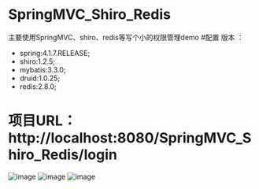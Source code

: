 # SpringMVC_Shiro_Redis
主要使用SpringMVC、shiro、redis等写个小的权限管理demo
#配置 版本 ：
  - spring:4.1.7.RELEASE;
  - shiro:1.2.5;
  - mybatis:3.3.0;
  - druid:1.0.25;
  - redis:2.8.0;
  
#  项目URL：http://localhost:8080/SpringMVC_Shiro_Redis/login
![image](https://github.com/SmallPlume/SpringMVC_Shiro_Redis/blob/master/src/main/webapp/images/p1.png)
![image](https://github.com/SmallPlume/SpringMVC_Shiro_Redis/blob/master/src/main/webapp/images/p2.png)
![image](https://github.com/SmallPlume/SpringMVC_Shiro_Redis/blob/master/src/main/webapp/images/p3.png)
